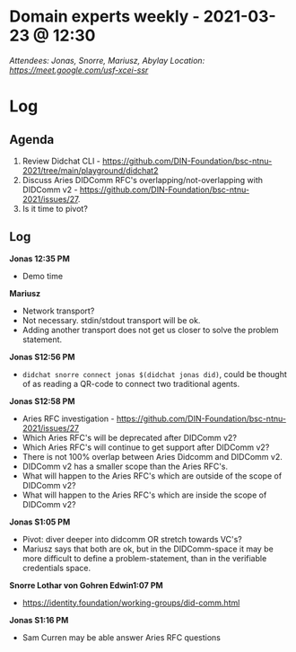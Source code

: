 # Domain experts weekly - 2021-03-23 @ 12:30

*Attendees: Jonas, Snorre, Mariusz, Abylay*
*Location: https://meet.google.com/usf-xcei-ssr*

# Log

## Agenda 

1. Review Didchat CLI -  https://github.com/DIN-Foundation/bsc-ntnu-2021/tree/main/playground/didchat2 
2. Discuss Aries DIDComm RFC's overlapping/not-overlapping with DIDComm v2 - https://github.com/DIN-Foundation/bsc-ntnu-2021/issues/27.
3. Is it time to pivot?


## Log

**Jonas 12:35 PM**
- Demo time

**Mariusz**
- Network transport? 
- Not necessary. stdin/stdout transport will be ok.
- Adding another transport does not get us closer to solve the problem statement.

**Jonas S12:56 PM**
- `didchat snorre connect jonas $(didchat jonas did)`, could be thought of as reading a QR-code to connect two traditional agents.

**Jonas S12:58 PM**
- Aries RFC investigation - https://github.com/DIN-Foundation/bsc-ntnu-2021/issues/27
- Which Aries RFC's will be deprecated after DIDComm v2?
- Which Aries RFC's will continue to get support after DIDComm v2? 
- There is not 100% overlap between Aries Didcomm and DIDComm v2. 
- DIDComm v2 has a smaller scope than the Aries RFC's.
- What will happen to the Aries RFC's which are outside of the scope of DIDComm v2?
- What will happen to the Aries RFC's which are inside the scope of DIDComm v2?

**Jonas S1:05 PM**
- Pivot: diver deeper into didcomm OR stretch towards VC's?
- Mariusz says that both are ok, but in the DIDComm-space it may be more difficult to define a problem-statement, than in the verifiable credentials space.

**Snorre Lothar von Gohren Edwin1:07 PM**
- https://identity.foundation/working-groups/did-comm.html

**Jonas S1:16 PM**
- Sam Curren may be able answer Aries RFC questions